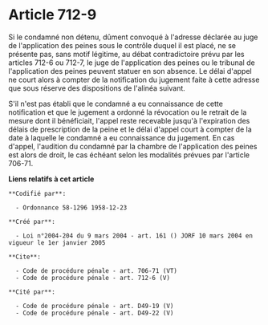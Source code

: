 # Article 712-9

Si le condamné non détenu, dûment convoqué à l'adresse déclarée au juge de l'application des peines sous le contrôle duquel
il est placé, ne se présente pas, sans motif légitime, au débat contradictoire prévu par les articles 712-6 ou 712-7, le juge
de l'application des peines ou le tribunal de l'application des peines peuvent statuer en son absence. Le délai d'appel ne
court alors à compter de la notification du jugement faite à cette adresse que sous réserve des dispositions de l'alinéa
suivant. 

S'il n'est pas établi que le condamné a eu connaissance de cette notification et que le jugement a ordonné la révocation ou
le retrait de la mesure dont il bénéficiait, l'appel reste recevable jusqu'à l'expiration des délais de prescription de la
peine et le délai d'appel court à compter de la date à laquelle le condamné a eu connaissance du jugement. En cas d'appel,
l'audition du condamné par la chambre de l'application des peines est alors de droit, le cas échéant selon les modalités
prévues par l'article 706-71.

**Liens relatifs à cet article**

	**Codifié par**:

	  - Ordonnance 58-1296 1958-12-23

	**Créé par**:

	  - Loi n°2004-204 du 9 mars 2004 - art. 161 () JORF 10 mars 2004 en vigueur le 1er janvier 2005

	**Cite**:

	  - Code de procédure pénale - art. 706-71 (VT)
	  - Code de procédure pénale - art. 712-6 (V)

	**Cité par**:

	  - Code de procédure pénale - art. D49-19 (V)
	  - Code de procédure pénale - art. D49-22 (V)

